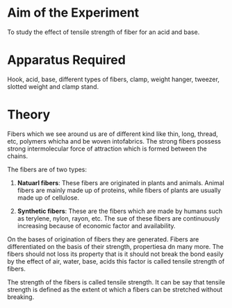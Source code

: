 # Aim of the Experiment 

To study the effect of tensile strength of fiber for an acid and base. 

# Apparatus Required 

Hook, acid, base, different types of fibers, clamp, weight hanger, tweezer, slotted weight and clamp stand. 

# Theory 

Fibers which we see around us are of different kind like thin, long, thread, etc, polymers whicha and be woven intofabrics. The strong fibers possess strong intermolecular force of attraction which is formed between the chains. 

The fibers are of two types: 

1. **Natuarl fibers**: These fibers are originated in plants and animals. Animal fibers are mainly made up of proteins, while fibers of plants are usually made up of cellulose. 

2. **Synthetic fibers**: These are the fibers which are made by humans such as terylene, nylon, rayon, etc. The  sue of these fibers are continuously increasing because of economic factor and availability. 

On the bases of origination of fibers they are generated. Fibers are differentiated on the basis of their strength, propertiesa dn many more. The fibers should not loss its property that is it should not break the bond easily by the effect of air, water, base, acids this factor is called tensile strength of fibers. 

The strength of the fibers is called tensile strength. It can be say that tensile strength is defined as the extent ot which a fibers can be stretched without breaking. 


